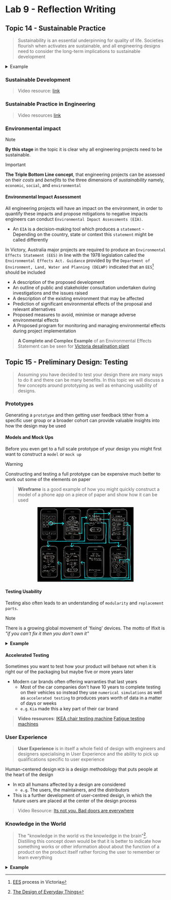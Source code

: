 # Lab 9 - Reflection Writing

## Topic 14 - Sustainable Practice

> Sustainability is an essential underpinning for quality of life. Societies flourish when activates are sustainable, and all engineering designs need to consider the long-term implications to sustainable development

<details>
  <summary>Example</summary>
  A commission led by Gro Brundtland resulted in the 1987 publication Our common Future, this is broadly regarded as the foundation of the term sustainable development, defined as “development that meets the needs of the present without compromising the ability of future generations to meet their own needs” (Brundtland, 1987).
</details>

### Sustainable Development

> Video resource: [link](https://rmit.instructure.com/courses/135772/pages/topic-14-sustainable-practice?module_item_id=5961943)

### Sustainable Practice in Engineering

> Video resources [link](https://rmit.instructure.com/courses/135772/pages/topic-14-sustainable-practice?module_item_id=5961943)

### Environmental impact

> [!NOTE]
> __By this stage__ in the topic it is clear why all engineering projects need to be sustainable.

> [!IMPORTANT]
> __The Triple Bottom Line concept__, that engineering projects can be assessed on their _costs_ and _benefits_ to the three dimensions of _sustainability_ namely, `economic`, `social`, and `environmental`

#### Environmental Impact Assessment

All engineering projects will have an impact on the environment, in order to quantify these impacts and propose mitigations to negative impacts engineers can conduct `Environmental Impact Assessments (EIA)`.
  * An `EIA` is a decision-making tool which produces a `statement` - Depending on the country, state or context this `statement` might be called differently

In Victory, Australia major projects are required to produce an `Environmental Effects Statement (EES)` in line with the 1978 legislation called the `Environmental Effects Act. Guidance` provided by the `Department of Environment, Land, Water and Planning (DELWP)` indicated that an `EES`[^ees] should be included 

[^ees]:[EES](https://www.planning.vic.gov.au/environment-assessment/what-is-the-ees-process-in-victoria) process in Victoria

  * A description of the proposed development
  * An outline of public and stakeholder consultation undertaken during investigations and the issues raised
  * A description of the existing environment that may be affected
  * Prediction of significant environmental effects of the proposal and relevant alternatives
  * Proposed measures to avoid, minimise or manage adverse environmental effects
  * A Proposed program for monitoring and managing environmental effects during project implementation 

> __A Complete and Complex Example__
> of an Environmental Effects Statement can be seen for [Victoria desalination plant](https://www.water.vic.gov.au/water-grid-and-markets/desalination/environmental-management/environmental-effects-statement)


## Topic 15 - Preliminary Design: Testing

> Assuming you have decided to test your design there are many ways to do it and there can be many benefits. In this topic we will discuss a few concepts around prototyping as well as enhancing usability of designs. 

### Prototypes

Generating a `prototype` and then getting user feedback tither from a specific user group or a broader cohort can provide valuable insights into how the design may be used

#### Models and Mock Ups

Before you even get to a full scale prototype of your design you might first want to construct a `model` or `mock up`

> [!WARNING]
> Constructing and testing a full prototype can be expensive much better to work out some of the elements on paper

> __Wireframe__
> is a good example of how you might quickly construct a model of a phone app on a piece of paper and show how it can be used

<p align="center">
  <IMG src="./assets/lab9-reflection/1511.jpeg" alt="wireframe" width=60%/>
</p>

#### Testing Usability

Testing also often leads to an understanding of `modularity` and `replacement parts`.

> [!NOTE]
> There is a growing global movement of 'fixing' devices. The motto of Ifixit is _"if you can't fix it then you don't own it"_ 

<details>
  <summary></<summary><b>Example</b></summary>
  As an example. Wall clocks are a technology which functions well but relies on a replacement component (the battery). Whilst for more than 99.9% of the time a user interacts with a wall clock by looking at it to determine the time once every now and then the user needs to replace the battery. So even though it is not a frequent activity 

  * `(+)` A good designer will include an easy to access panel or battery holder and the replacement could be done in 20 seconds. 

  * `(-)` A poor design would have kept the battery in the middle of the clock which was cheaper to produce but makes it much harder to replace. Making things easy is important and a lot of the 'bugs' can be discovered through basic testing. 
</details>

#### Accelerated Testing

Sometimes you want to test how  your product will behave not when it is right our of the packaging but maybe five or more years later
  * Modern car brands often offering warranties that last years
    * Most of the car companies don't have 10 years to complete testing on their vehicles so instead they use `numerical simulations` as well as `accelerated testing` to produces years worth of data in a matter of days or weeks
    * `e.g`. `Kia` made this a key part of their car brand

> __Video resources__: 
> [IKEA chair testing machine](https://youtu.be/4s_gyzshNPQ)
> [Fatigue testing machines](https://youtu.be/3BV9ViUzOHM)

### User Experience

> __User Experience__ 
> is in itself a whole field of design with engineers and designers specialising in User Experience and the ability to pick up qualifications specific to user experience

Human-centered design `HCD` is a design methodology that puts people at the heart of the design
  * In `HCD` all humans affected by a design are considered
    * `e.g`. The users, the maintainers, and the distributors
  * This is a further development of user-centred design, in which the future users are placed at the center of the design process

> Video Resource: [Its not you. Bad doors are everywhere](https://youtu.be/yY96hTb8WgI)

### Knowledge in the World

> The "knowledge in the world vs the knowledge in the brain"[^book]. Distilling this concept down would be that it is better to indicate how something works or other information about about the function of a product on the product itself rather forcing the user to remember or learn everything

[^book]: [The Design of Everyday Things](https://rmit.primo.exlibrisgroup.com/permalink/61RMIT_INST/4t5l5f/cdi_skillsoft_books24x7_bkb00059487)

<details>
  <summary><b>Example</b></summary>
  Moylan arrow, that is the name of the little arrow next to the petrol pump symbol on your cars display which reminds you which side of the car the petrol cap is on. By the way, there is one person reading this whose life has changed because they now know this fact. I mean after all why would you want to have to remember which side the tank is on when that knowledge can be in the world. Yes after a while you might get to know which side yours is on but maybe you rent a car or borrow a car. Guess what? It was an engineer who invented the Moylan arrow and unsurprisingly his name was Moylan. 
</details>


